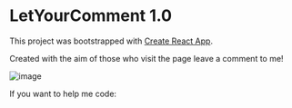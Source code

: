 # LetYourComment 1.0

This project was bootstrapped with [Create React App](https://github.com/facebook/create-react-app).

Created with the aim of those who visit the page leave a comment to me!

![image](https://user-images.githubusercontent.com/79876271/206056767-f1821117-da52-4599-812b-9792eabc460c.png)

If you want to help me code: 
